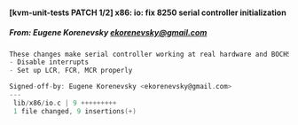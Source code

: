 #### [kvm-unit-tests PATCH 1/2] x86: io: fix 8250 serial controller initialization
##### From: Eugene Korenevsky <ekorenevsky@gmail.com>

```c
These changes make serial controller working at real hardware and BOCHS:
- Disable interrupts
- Set up LCR, FCR, MCR properly

Signed-off-by: Eugene Korenevsky <ekorenevsky@gmail.com>
---
 lib/x86/io.c | 9 +++++++++
 1 file changed, 9 insertions(+)

```
